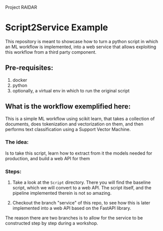  Project RAIDAR
# Script2Service Example
This repository is meant to showcase how to turn a python script in which an ML
workflow is implemented, into a web service that allows exploiting this 
workflow from a third party component.

## Pre-requisites:
1. docker
2. python
3. optionally, a virtual env in which to run the original script

## What is the workflow exemplified here:

This is a simple ML workflow using scikit learn, that takes a collection of
documents, does tokenization and vectorization on them, and then performs 
text classification using a Support Vector Machine.

### The idea:

Is to take this script, learn how to extract from it the models needed for 
production, and build a web API for them


### Steps:

1. Take a look at the `Script` directory. There you will find the baseline 
   script, which we will convert to a web API. The script itself, and the 
   pipeline implemented therein is not so amazing.
   
2. Checkout the branch "service" of this repo, to see how this is later 
   implemented into a web API based on the FastAPI library. 
   
The reason there are two branches is to allow for the service to be 
constructed step by step during a workshop.